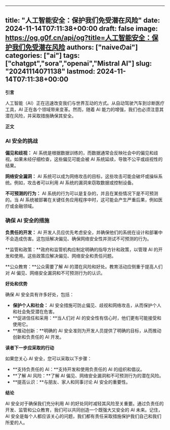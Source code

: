 
---
title: "人工智能安全：保护我们免受潜在风险"
date: 2024-11-14T07:11:38+00:00
draft: false
image: https://og.g0f.cn/api/og?title=人工智能安全：保护我们免受潜在风险
authors: ["naiveのai"]
categories: ["ai"]
tags: ["chatgpt","sora","openai","Mistral AI"]
slug: "20241114071138"
lastmod: 2024-11-14T07:11:38+00:00
---
**引言**

人工智能（AI）正在迅速改变我们与世界互动的方式。从自动驾驶汽车到诊断医疗工具，AI 正在各个领域带来变革。然而，随着 AI 能力的增强，我们也必须注意其潜在风险，并采取措施确保其安全。

**正文**

### AI 安全的挑战

**偏见和歧视：** AI 系统是根据数据训练的，而数据通常会反映社会中的偏见和歧视。如果未经仔细检查，这些偏见可能会被 AI 系统延续，导致不公平或歧视性的结果。

**网络安全漏洞：** AI 系统可以成为网络攻击的目标，这些攻击可能会破坏或操纵系统。例如，攻击者可以利用 AI 系统的漏洞来窃取数据或控制设备。

**不可预测的行为：** AI 系统的行为可以是复杂的，并且在某些情况下是不可预测的。当 AI 系统被部署在关键任务应用程序中时，这可能会产生严重后果，例如医疗或金融领域。

### 确保 AI 安全的措施

**负责任的开发：** AI 开发人员应优先考虑安全，并确保他们的系统在设计和部署中不会造成伤害。这包括解决偏见、确保网络安全性并测试不可预测的行为。

**监管和政策：**政府和监管机构应制定明确的指导方针和政策，以管理 AI 的开发和使用。这些政策应解决偏见、网络安全和责任问题。

**公众教育：**公众需要了解 AI 的潜在风险和好处。教育活动应侧重于提高人们对 AI 偏见、网络安全漏洞和不可预测行为的认识。

**好处和优势**

确保 AI 安全具有许多好处，包括：

* **保护个人和社会：** AI 安全措施可防止偏见、歧视和网络攻击，从而保护个人和社会免受潜在危害。
* **促进信任和采用：**当人们对 AI 的安全性有信心时，他们更有可能接受和使用它。
* **推动创新：**明确的 AI 安全准则为开发人员提供了明确的目标，从而推动创新和负责任的 AI 开发。

**读者下一步应采取的行动**

如果您关心 AI 安全，您可以采取以下步骤：

* **支持负责任的 AI：**支持开发和使用负责任的 AI 的组织和倡议。
* **了解 AI 风险：**了解 AI 偏见、网络安全漏洞和不可预测行为的潜在风险。
* **提高认识：**与朋友、家人和同事讨论 AI 安全的重要性。

**结论**

AI 安全对于确保我们充分利用 AI 的好处同时减轻其风险至关重要。通过负责任的开发、监管和公众教育，我们可以共同创造一个既强大又安全的 AI 未来。记住，AI 安全是每个人都应该关心的问题，我们都有责任采取措施保护我们自己和我们所爱的人。